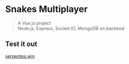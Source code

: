 # Snakes Multiplayer

> A Vue.js project <br />
> Node.js, Express, Socket.IO, MongoDB on backend

## Test it out
[serpentes.win](http://www.serpentes.win "serpentes.win")


